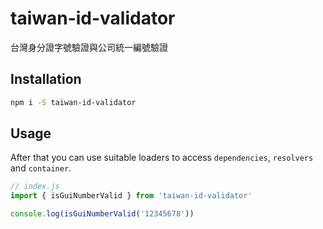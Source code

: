 # taiwan-id-validator

台灣身分證字號驗證與公司統一編號驗證

## Installation

```bash
npm i -S taiwan-id-validator
```

## Usage

After that you can use suitable loaders to access `dependencies`, `resolvers` and `container`.  

```js
// index.js
import { isGuiNumberValid } from 'taiwan-id-validator'

console.log(isGuiNumberValid('12345678'))
```